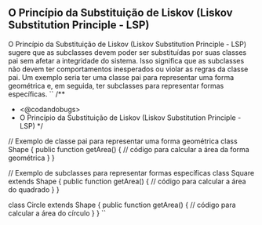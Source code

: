 ## O Princípio da Substituição de Liskov (Liskov Substitution Principle - LSP)

O Princípio da Substituição de Liskov (Liskov Substitution Principle - LSP) sugere que as subclasses devem poder ser substituídas por suas classes pai sem afetar a integridade do sistema. Isso significa que as subclasses não devem ter comportamentos inesperados ou violar as regras da classe pai. Um exemplo seria ter uma classe pai para representar uma forma geométrica e, em seguida, ter subclasses para representar formas específicas.
``
/**
 * <@codandobugs>
 * O Princípio da Substituição de Liskov (Liskov Substitution Principle - LSP)
 */

// Exemplo de classe pai para representar uma forma geométrica
class Shape {
  public function getArea() {
    // código para calcular a área da forma geométrica
  }
}

// Exemplo de subclasses para representar formas específicas
class Square extends Shape {
  public function getArea() {
    // código para calcular a área do quadrado
  }
}

class Circle extends Shape {
  public function getArea() {
    // código para calcular a área do círculo
  }
}
``